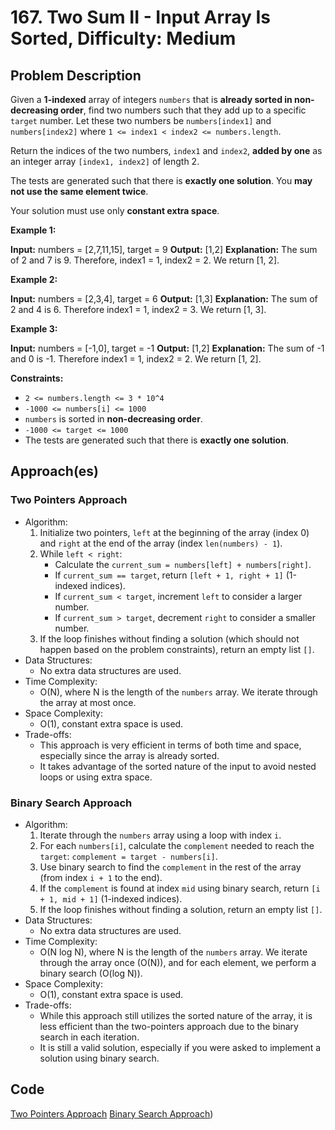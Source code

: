 # 167. Two Sum II - Input Array Is Sorted, Difficulty: Medium

## Problem Description

Given a **1-indexed** array of integers `numbers` that is **already sorted in non-decreasing order**, find two numbers such that they add up to a specific `target` number. Let these two numbers be `numbers[index1]` and `numbers[index2]` where `1 <= index1 < index2 <= numbers.length`.

Return the indices of the two numbers, `index1` and `index2`, **added by one** as an integer array `[index1, index2]` of length 2.

The tests are generated such that there is **exactly one solution**. You **may not use the same element twice**.

Your solution must use only **constant extra space**.

**Example 1:**

**Input:** numbers = [2,7,11,15], target = 9
**Output:** [1,2]
**Explanation:** The sum of 2 and 7 is 9. Therefore, index1 = 1, index2 = 2. We return [1, 2].

**Example 2:**

**Input:** numbers = [2,3,4], target = 6
**Output:** [1,3]
**Explanation:** The sum of 2 and 4 is 6. Therefore index1 = 1, index2 = 3. We return [1, 3].

**Example 3:**

**Input:** numbers = [-1,0], target = -1
**Output:** [1,2]
**Explanation:** The sum of -1 and 0 is -1. Therefore index1 = 1, index2 = 2. We return [1, 2].

**Constraints:**

* `2 <= numbers.length <= 3 * 10^4`
* `-1000 <= numbers[i] <= 1000`
* `numbers` is sorted in **non-decreasing order**.
* `-1000 <= target <= 1000`
* The tests are generated such that there is **exactly one solution**.

## Approach(es)

### Two Pointers Approach

* Algorithm:
    1. Initialize two pointers, `left` at the beginning of the array (index 0) and `right` at the end of the array (index `len(numbers) - 1`).
    2. While `left < right`:
        * Calculate the `current_sum = numbers[left] + numbers[right]`.
        * If `current_sum == target`, return `[left + 1, right + 1]` (1-indexed indices).
        * If `current_sum < target`, increment `left` to consider a larger number.
        * If `current_sum > target`, decrement `right` to consider a smaller number.
    3. If the loop finishes without finding a solution (which should not happen based on the problem constraints), return an empty list `[]`.
* Data Structures:
  * No extra data structures are used.
* Time Complexity:
  * O(N), where N is the length of the `numbers` array. We iterate through the array at most once.
* Space Complexity:
  * O(1), constant extra space is used.
* Trade-offs:
  * This approach is very efficient in terms of both time and space, especially since the array is already sorted.
  * It takes advantage of the sorted nature of the input to avoid nested loops or using extra space.

### Binary Search Approach

* Algorithm:
    1. Iterate through the `numbers` array using a loop with index `i`.
    2. For each `numbers[i]`, calculate the `complement` needed to reach the `target`: `complement = target - numbers[i]`.
    3. Use binary search to find the `complement` in the rest of the array (from index `i + 1` to the end).
    4. If the `complement` is found at index `mid` using binary search, return `[i + 1, mid + 1]` (1-indexed indices).
    5. If the loop finishes without finding a solution, return an empty list `[]`.
* Data Structures:
  * No extra data structures are used.
* Time Complexity:
  * O(N log N), where N is the length of the `numbers` array. We iterate through the array once (O(N)), and for each element, we perform a binary search (O(log N)).
* Space Complexity:
  * O(1), constant extra space is used.
* Trade-offs:
  * While this approach still utilizes the sorted nature of the array, it is less efficient than the two-pointers approach due to the binary search in each iteration.
  * It is still a valid solution, especially if you were asked to implement a solution using binary search.

## Code

[Two Pointers Approach](./solution_two_pointers.py)
[Binary Search Approach](./solution_binary_search.py))
